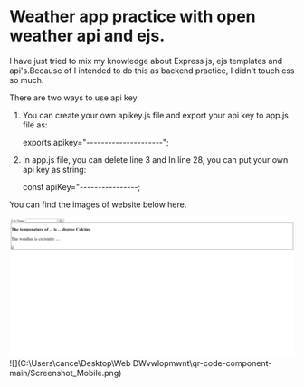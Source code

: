 # Weather app practice with open weather api and ejs.

I have just tried to mix my knowledge about Express js, ejs templates and api's.Because of I intended to do this as backend practice, I didn't touch css so much.

There are two ways to use api key

1. You can create your own apikey.js file and export your api key to app.js file as:

	exports.apikey="---------------------";

2. In app.js file, you can delete line 3 and In line 28, you can put your own api key as string:

	const apiKey="----------------;


You can find the images of website below here.


![](https://github.com/canceylandag/WeatherProjec-with-ejs/blob/main/Default.png)
![](C:\Users\cance\Desktop\Web DWvwlopmwnt\qr-code-component-main/Screenshot_Mobile.png)



